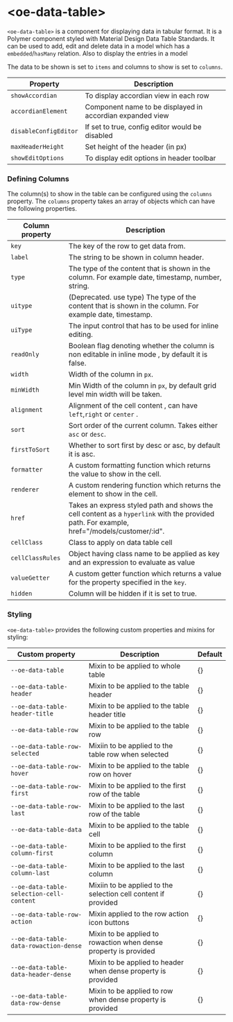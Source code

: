 # \<oe-data-table\>

`<oe-data-table>` is a component for displaying data in tabular format. It is a Polymer component styled with Material Design Data Table Standards.
  It can be used to add, edit and delete data in a model which has a `embedded`/`hasMany` relation.
  Also to display the entries in a model

  The data to be shown is set to `items` and columns to show is set to `columns`.

Property | Description
----------------|-------------
`showAccordian` | To display accordian view in each row
`accordianElement` | Component name to be displayed in accordian expanded view
`disableConfigEditor` | If set to true, config editor would be disabled
`maxHeaderHeight` | Set height of the header (in px)
`showEditOptions` | To display edit options in header toolbar

### Defining Columns

The column(s) to show in the table can be configured using the `columns` property.
The `columns` property takes an array of objects which can have the following properties.

Column property | Description
----------------|-------------
`key` | The key of the row to get data from.
`label` | The string to be shown in column header.
`type` | The type of the content that is shown in the column. For example date, timestamp, number, string.
`uitype` | (Deprecated. use type) The type of the content that is shown in the column. For example date, timestamp.
`uiType` | The input control that has to be used for inline editing.
`readOnly` | Boolean flag denoting whether the column is non editable in inline mode , by default it is false.
`width` | Width of the column in `px`.
`minWidth` | Min Width of the column in `px`, by default grid level min width will be taken.
`alignment` | Alignment of the cell content , can have `left`,`right` or `center` .
`sort` |  Sort order of the current column. Takes either `asc` or `desc`.
`firstToSort` | Whether to sort first by desc or asc, by default it is asc.
`formatter` | A custom formatting function which returns the value to show in the cell.
`renderer` | A custom rendering function which returns the element to show in the cell.
`href` | Takes an express styled path and shows the cell content as a `hyperlink` with the provided path. For example, href="/models/customer/:id".
`cellClass` | Class to apply on data table cell
`cellClassRules` | Object having class name to be applied as key and an expression to evaluate as value
`valueGetter` | A custom getter function which returns a value for the property specified in the `key`.
`hidden` | Column will be hidden if it is set to true.


### Styling

`<oe-data-table>` provides the following custom properties and mixins for styling:

Custom property | Description | Default
----------------|-------------|----------
`--oe-data-table` | Mixin to be applied to whole table | {}
`--oe-data-table-header` | Mixin to be applied to the table header  | {}
`--oe-data-table-header-title` | Mixin to be applied to the table header title  | {}
`--oe-data-table-row` | Mixin to be applied to the table row | {}
`--oe-data-table-row-selected` | Mixiin to be applied to the table row when selected | {}
`--oe-data-table-row-hover` | Mixin to be applied to the table row on hover | {}
`--oe-data-table-row-first` | Mixin to be applied to the first row of the table | {}
`--oe-data-table-row-last` | Mixin to be applied to the last row of the table | {}
`--oe-data-table-data` | Mixin to be applied to the table cell | {}
`--oe-data-table-column-first` | Mixin to be applied to the first column | {}
`--oe-data-table-column-last` | Mixin to be applied to the last column | {}
`--oe-data-table-selection-cell-content` | Mixiin to be applied to the selection cell content if provided | {}
`--oe-data-table-row-action` | Mixin applied to the row action icon buttons | {}
`--oe-data-table-data-rowaction-dense` | Mixin to be applied to rowaction when dense property is provided | {}
`--oe-data-table-data-header-dense` | Mixin to be applied to header when dense property is provided | {}
`--oe-data-table-data-row-dense` | Mixin to be applied to row when dense property is provided | {}